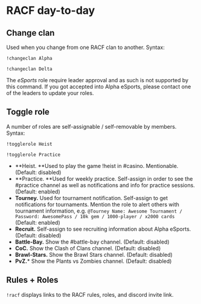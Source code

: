 # RACF day-to-day


## Change clan

Used when you change from one RACF clan to another. Syntax:

`!changeclan Alpha`

`!changeclan Delta`

The *eSports* role require leader approval and as such is not supported by this command. If you got accepted into Alpha eSports, please contact one of the leaders to update your roles.

## Toggle role

A number of roles are self-assignable / self-removable by members. Syntax:

`!togglerole Heist`

`!togglerole Practice`

* **Heist. **Used to play the game !heist in #casino. Mentionable. (Default: disabled)
* **Practice. **Used for weekly practice. Self-assign in order to see the #practice channel as well as notifications and info for practice sessions. (Default: enabled)
* **Tourney.** Used for tournament notification. Self-assign to get notifications for tournaments. Mention the role to alert others with tournament information, e.g. `@Tourney Name: Awesome Tournament / Password: AwesomePass / 10k gem / 1000-player / x2000 cards` (Default: enabled)
* **Recruit.** Self-assign to see recruiting information about Alpha eSports. (Default: disabled)
* **Battle-Bay.** Show the #battle-bay channel. (Default: disabled)
* **CoC.** Show the Clash of Clans channel. (Default: disabled)
* **Brawl-Stars.** Show the Brawl Stars channel. (Default: disabled)
* **PvZ.*** Show the Plants vs Zombies channel. (Default: disabled)


## Rules + Roles

`!racf` displays links to the RACF rules, roles, and discord invite link.

<!--
## Farmers

`!farmers` fetches the Farmers data and display in the Discord chat as a table. A newer version will store data as JSON on the server, but this is a work-around in the meanwhile.

Command | Functionality
`!farmers` | Show the latest farmers.
`!farmers 2| Show the farmers on Week 2 since we started recording data. -->
